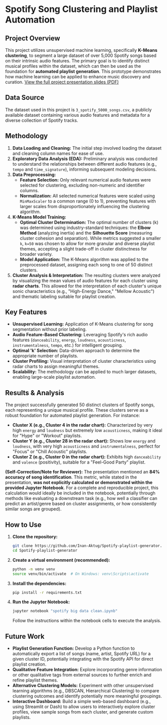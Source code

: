 # Spotify Song Clustering and Playlist Automation

## Project Overview

This project utilizes unsupervised machine learning, specifically **K-Means clustering**, to segment a large dataset of over 5,000 Spotify songs based on their intrinsic audio features. The primary goal is to identify distinct musical profiles within the dataset, which can then be used as the foundation for **automated playlist generation**. This prototype demonstrates how machine learning can be applied to enhance music discovery and curation. [View the full project presentation slides (PDF)](Spotify_pptx.pdf)

## Data Source

The dataset used in this project is `3_spotify_5000_songs.csv`, a publicly available dataset containing various audio features and metadata for a diverse collection of Spotify tracks.

## Methodology

1.  **Data Loading and Cleaning:** The initial step involved loading the dataset and cleaning column names for ease of use.
2.  **Exploratory Data Analysis (EDA):** Preliminary analysis was conducted to understand the relationships between different audio features (e.g., `tempo` and `time_signature`), informing subsequent modeling decisions.
3.  **Data Preprocessing:**
    *   **Feature Selection:** Only relevant numerical audio features were selected for clustering, excluding non-numeric and identifier columns.
    *   **Normalization:** All selected numerical features were scaled using `MinMaxScaler` to a common range (0 to 1), preventing features with larger scales from disproportionately influencing the clustering algorithm.
4.  **K-Means Model Training:**
    *   **Optimal Cluster Determination:** The optimal number of clusters (k) was determined using industry-standard techniques: the **Elbow Method** (analyzing inertia) and the **Silhouette Score** (measuring cluster cohesion and separation). While metrics suggested a smaller `k`, `k=50` was chosen to allow for more granular and diverse playlist themes, accepting a slight trade-off in cluster distinctness for broader variety.
    *   **Model Application:** The K-Means algorithm was applied to the preprocessed dataset, assigning each song to one of 50 distinct clusters.
5.  **Cluster Analysis & Interpretation:** The resulting clusters were analyzed by visualizing the mean values of audio features for each cluster using **radar charts**. This allowed for the interpretation of each cluster's unique sonic characteristics (e.g., "High-Energy Dance," "Mellow Acoustic") and thematic labeling suitable for playlist creation.

## Key Features

*   **Unsupervised Learning:** Application of K-Means clustering for song segmentation without prior labeling.
*   **Audio Feature-Based Clustering:** Leveraging Spotify's rich audio features (`danceability`, `energy`, `loudness`, `acousticness`, `instrumentalness`, `tempo`, etc.) for intelligent grouping.
*   **Optimal 'k' Selection:** Data-driven approach to determine the appropriate number of playlists.
*   **Cluster Profiling:** Visual interpretation of cluster characteristics using radar charts to assign meaningful themes.
*   **Scalability:** The methodology can be applied to much larger datasets, enabling large-scale playlist automation.

## Results & Analysis

The project successfully generated 50 distinct clusters of Spotify songs, each representing a unique musical profile. These clusters serve as a robust foundation for automated playlist generation. For instance:

*   **Cluster X (e.g., Cluster 4 in the radar chart):** Characterized by very high `energy` and `loudness` but extremely low `acousticness`, making it ideal for "Hype" or "Workout" playlists.
*   **Cluster Y (e.g., Cluster 28 in the radar chart):** Shows low `energy` and `loudness`, with very high `acousticness` and `instrumentalness`, perfect for "Focus" or "Chill Acoustic" playlists.
*   **Cluster Z (e.g., Cluster 0 in the radar chart):** Exhibits high `danceability` and `valence` (positivity), suitable for a "Feel-Good Party" playlist.

**(Self-Correction/Note for Reviewer):** The presentation mentioned an **84% accuracy of song identification**. This metric, while stated in the presentation, **was not explicitly calculated or demonstrated within the provided Jupyter Notebook**. For a complete and reproducible project, this calculation would ideally be included in the notebook, potentially through methods like evaluating a downstream task (e.g., how well a classifier can predict an artist/genre based on cluster assignments, or how consistently similar songs are grouped).

## How to Use

1.  **Clone the repository:**
    ```bash
    git clone https://github.com/Inan-Aktug/Spotify-playlist-generator.git
    cd Spotify-playlist-generator
    ```
2.  **Create a virtual environment (recommended):**
    ```bash
    python -m venv venv
    source venv/bin/activate  # On Windows: venv\Scripts\activate
    ```
3.  **Install the dependencies:**
    ```bash
    pip install -r requirements.txt
    ```
4.  **Run the Jupyter Notebook:**
    ```bash
    jupyter notebook "spotify big data clean.ipynb"
    ```
    Follow the instructions within the notebook cells to execute the analysis.

## Future Work

*   **Playlist Generation Function:** Develop a Python function to automatically export a list of songs (name, artist, Spotify URL) for a given cluster ID, potentially integrating with the Spotify API for direct playlist creation.
*   **Qualitative Feature Integration:** Explore incorporating genre information or other qualitative tags from external sources to further enrich and refine playlist themes.
*   **Alternative Clustering Models:** Experiment with other unsupervised learning algorithms (e.g., DBSCAN, Hierarchical Clustering) to compare clustering outcomes and identify potentially more meaningful groupings.
*   **Interactive Dashboard:** Build a simple web-based dashboard (e.g., using Streamlit or Dash) to allow users to interactively explore cluster profiles, view sample songs from each cluster, and generate custom playlists.

